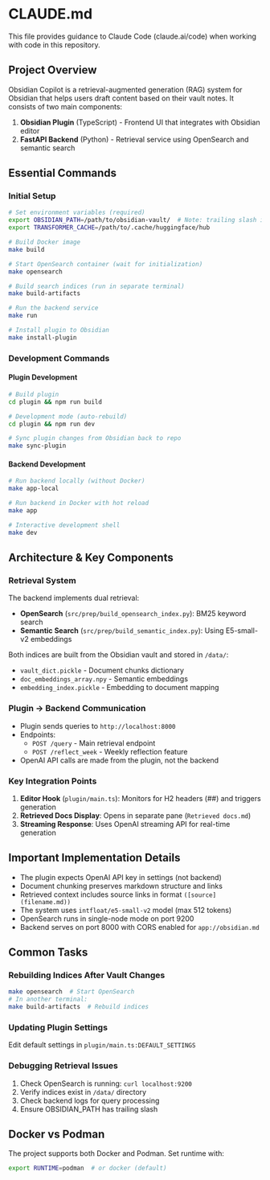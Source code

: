 # CLAUDE.md

This file provides guidance to Claude Code (claude.ai/code) when working with code in this repository.

## Project Overview

Obsidian Copilot is a retrieval-augmented generation (RAG) system for Obsidian that helps users draft content based on their vault notes. It consists of two main components:
1. **Obsidian Plugin** (TypeScript) - Frontend UI that integrates with Obsidian editor
2. **FastAPI Backend** (Python) - Retrieval service using OpenSearch and semantic search

## Essential Commands

### Initial Setup
```bash
# Set environment variables (required)
export OBSIDIAN_PATH=/path/to/obsidian-vault/  # Note: trailing slash is required
export TRANSFORMER_CACHE=/path/to/.cache/huggingface/hub

# Build Docker image
make build

# Start OpenSearch container (wait for initialization)
make opensearch

# Build search indices (run in separate terminal)
make build-artifacts

# Run the backend service
make run

# Install plugin to Obsidian
make install-plugin
```

### Development Commands

#### Plugin Development
```bash
# Build plugin
cd plugin && npm run build

# Development mode (auto-rebuild)
cd plugin && npm run dev

# Sync plugin changes from Obsidian back to repo
make sync-plugin
```

#### Backend Development
```bash
# Run backend locally (without Docker)
make app-local

# Run backend in Docker with hot reload
make app

# Interactive development shell
make dev
```

## Architecture & Key Components

### Retrieval System
The backend implements dual retrieval:
- **OpenSearch** (`src/prep/build_opensearch_index.py`): BM25 keyword search
- **Semantic Search** (`src/prep/build_semantic_index.py`): Using E5-small-v2 embeddings

Both indices are built from the Obsidian vault and stored in `/data/`:
- `vault_dict.pickle` - Document chunks dictionary
- `doc_embeddings_array.npy` - Semantic embeddings
- `embedding_index.pickle` - Embedding to document mapping

### Plugin → Backend Communication
- Plugin sends queries to `http://localhost:8000`
- Endpoints:
  - `POST /query` - Main retrieval endpoint
  - `POST /reflect_week` - Weekly reflection feature
- OpenAI API calls are made from the plugin, not the backend

### Key Integration Points
1. **Editor Hook** (`plugin/main.ts`): Monitors for H2 headers (##) and triggers generation
2. **Retrieved Docs Display**: Opens in separate pane (`Retrieved docs.md`)
3. **Streaming Response**: Uses OpenAI streaming API for real-time generation

## Important Implementation Details

- The plugin expects OpenAI API key in settings (not backend)
- Document chunking preserves markdown structure and links
- Retrieved context includes source links in format `([source](filename.md))`
- The system uses `intfloat/e5-small-v2` model (max 512 tokens)
- OpenSearch runs in single-node mode on port 9200
- Backend serves on port 8000 with CORS enabled for `app://obsidian.md`

## Common Tasks

### Rebuilding Indices After Vault Changes
```bash
make opensearch  # Start OpenSearch
# In another terminal:
make build-artifacts  # Rebuild indices
```

### Updating Plugin Settings
Edit default settings in `plugin/main.ts:DEFAULT_SETTINGS`

### Debugging Retrieval Issues
1. Check OpenSearch is running: `curl localhost:9200`
2. Verify indices exist in `/data/` directory
3. Check backend logs for query processing
4. Ensure OBSIDIAN_PATH has trailing slash

## Docker vs Podman
The project supports both Docker and Podman. Set runtime with:
```bash
export RUNTIME=podman  # or docker (default)
```